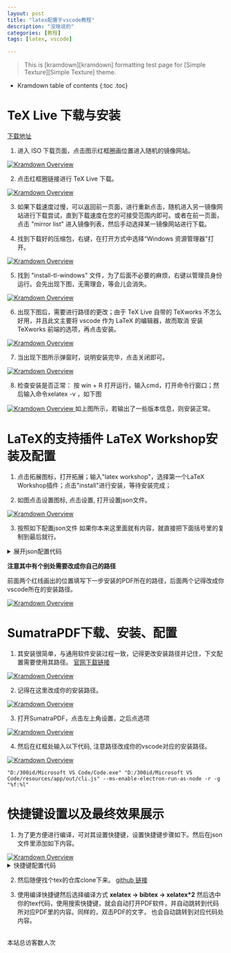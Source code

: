 ```yaml
---
layout: post
title: "latex配置于vscode教程"
description: "没啥说的"
categories: [教程]
tags: [latex, vscode]

---
```


> This is [kramdown][kramdown] formatting test page for [Simple Texture][Simple Texture] theme.

* Kramdown table of contents
{:toc .toc}

# TeX Live 下载与安装
[下载地址](https://tug.org/texlive/acquire-iso.html)

1. 进入 ISO 下载页面，点击图示红框圈画位置进入随机的镜像网站。
<a class="post-image" href="{{site.url}}/images/2023-10-12-latex-on-vscode/1.jpg">
<img itemprop="image" data-src="{{site.url}}/images/2023-10-12-latex-on-vscode/1.jpg" src="/assets/javascripts/unveil/loader.gif" alt="Kramdown Overview" />
</a>

2. 点击红框圈链接进行 TeX Live 下载。
<a class="post-image" href="{{site.url}}/images/2023-10-12-latex-on-vscode/2.jpg">
<img itemprop="image" data-src="{{site.url}}/images/2023-10-12-latex-on-vscode/2.jpg" src="/assets/javascripts/unveil/loader.gif" alt="Kramdown Overview" />
</a>

3. 如果下载速度过慢，可以返回前一页面，进行重新点击，随机进入另一镜像网站进行下载尝试，直到下载速度在您的可接受范围内即可。或者在前一页面，点击 "mirror list" 进入镜像列表，然后手动选择某一镜像网站进行下载。

4. 找到下载好的压缩包，右键，在打开方式中选择“Windows 资源管理器"打开。
<a class="post-image" href="{{site.url}}/images/2023-10-12-latex-on-vscode/3.jpg">
<img itemprop="image" data-src="{{site.url}}/images/2023-10-12-latex-on-vscode/3.jpg" src="/assets/javascripts/unveil/loader.gif" alt="Kramdown Overview" />
</a>

5. 找到 "install-tl-windows" 文件，为了后面不必要的麻烦，右键以管理员身份运行。会先出现下图，无需理会，等会儿会消失。
<a class="post-image" href="{{site.url}}/images/2023-10-12-latex-on-vscode/4.jpg">
<img itemprop="image" data-src="{{site.url}}/images/2023-10-12-latex-on-vscode/4.jpg" src="/assets/javascripts/unveil/loader.gif" alt="Kramdown Overview" />
</a>

6. 出现下图后，需要进行路径的更改；由于 TeX Live 自带的 TeXworks 不怎么好用，并且此文主要将 vscode 作为 LaTeX 的编辑器，故而取消 安装 TeXworks 前端的选项，再点击安装。
<a class="post-image" href="{{site.url}}/images/2023-10-12-latex-on-vscode/5.jpg">
<img itemprop="image" data-src="{{site.url}}/images/2023-10-12-latex-on-vscode/5.jpg" src="/assets/javascripts/unveil/loader.gif" alt="Kramdown Overview" />
</a>

7. 当出现下图所示弹窗时，说明安装完毕，点击关闭即可。
<a class="post-image" href="{{site.url}}/images/2023-10-12-latex-on-vscode/6.jpg">
<img itemprop="image" data-src="{{site.url}}/images/2023-10-12-latex-on-vscode/6.jpg" src="/assets/javascripts/unveil/loader.gif" alt="Kramdown Overview" />
</a>

8. 检查安装是否正常： 按 win + R 打开运行，输入cmd，打开命令行窗口；然后输入命令xelatex -v ，如下图
<a class="post-image" href="{{site.url}}/images/2023-10-12-latex-on-vscode/7.jpg">
<img itemprop="image" data-src="{{site.url}}/images/2023-10-12-latex-on-vscode/7.jpg" src="/assets/javascripts/unveil/loader.gif" alt="Kramdown Overview" />
</a>
如上图所示，若输出了一些版本信息，则安装正常。

# LaTeX的支持插件 LaTeX Workshop安装及配置

1. 点击拓展图标，打开拓展；输入"latex workshop"，选择第一个LaTeX Workshop插件；点击"install"进行安装，等待安装完成；

2. 如图点击设置图标, 点击设置, 打开设置json文件。
<a class="post-image" href="{{site.url}}/images/2023-10-12-latex-on-vscode/8.jpg">
<img itemprop="image" data-src="{{site.url}}/images/2023-10-12-latex-on-vscode/8.jpg" src="/assets/javascripts/unveil/loader.gif" alt="Kramdown Overview" />
</a>

3. 按照如下配置json文件
如果你本来这里面就有内容，就直接把下面括号里的复制到最后就行。
<details> 
    <summary>展开json配置代码</summary>
    {% highlight json %}
    {  

    //------------------------------LaTeX 配置----------------------------------
        // 设置是否自动编译
        "latex-workshop.latex.autoBuild.run":"never",
        //右键菜单
        "latex-workshop.showContextMenu":true,
        //从使用的包中自动补全命令和环境
        "latex-workshop.intellisense.package.enabled": true,
        //编译出错时设置是否弹出气泡设置
        "latex-workshop.message.error.show": false,
        "latex-workshop.message.warning.show": false,
        // 编译工具和命令
        "latex-workshop.latex.tools": [
            {
                "name": "xelatex",
                "command": "xelatex",
                "args": [
                    "-synctex=1",
                    "-interaction=nonstopmode",
                    "-file-line-error",
                    "%DOCFILE%"
                ]
            },
            {
                "name": "pdflatex",
                "command": "pdflatex",
                "args": [
                    "-synctex=1",
                    "-interaction=nonstopmode",
                    "-file-line-error",
                    "%DOCFILE%"
                ]
            },
            {
                "name": "latexmk",
                "command": "latexmk",
                "args": [
                    "-synctex=1",
                    "-interaction=nonstopmode",
                    "-file-line-error",
                    "-pdf",
                    "-outdir=%OUTDIR%",
                    "%DOCFILE%"
                ]
            },
            {
                "name": "bibtex",
                "command": "bibtex",
                "args": [
                    "%DOCFILE%"
                ]
            }
        ],
        // 用于配置编译链
        "latex-workshop.latex.recipes": [
            {
                "name": "XeLaTeX",
                "tools": [
                    "xelatex"
                ]
            },
            {
                "name": "PDFLaTeX",
                "tools": [
                    "pdflatex"
                ]
            },
            {
                "name": "BibTeX",
                "tools": [
                    "bibtex"
                ]
            },
            {
                "name": "LaTeXmk",
                "tools": [
                    "latexmk"
                ]
            },
            {
                "name": "xelatex -> bibtex -> xelatex*2",
                "tools": [
                    "xelatex",
                    "bibtex",
                    "xelatex",
                    "xelatex"
                ]
            },
            {
                "name": "pdflatex -> bibtex -> pdflatex*2",
                "tools": [
                    "pdflatex",
                    "bibtex",
                    "pdflatex",
                    "pdflatex"
                ]
            }
        ],
        //文件清理。此属性必须是字符串数组
        "latex-workshop.latex.clean.fileTypes": [
            "*.aux",
            "*.bbl",
            "*.blg",
            "*.idx",
            "*.ind",
            "*.lof",
            "*.lot",
            "*.out",
            "*.toc",
            "*.acn",
            "*.acr",
            "*.alg",
            "*.glg",
            "*.glo",
            "*.gls",
            "*.ist",
            "*.fls",
            "*.log",
            "*.fdb_latexmk"
        ],
        //设置为onFaild 在构建失败后清除辅助文件
        "latex-workshop.latex.autoClean.run": "onFailed",
        // 使用上次的recipe编译组合
        "latex-workshop.latex.recipe.default": "lastUsed",
        // 用于反向同步的内部查看器的键绑定。ctrl/cmd +点击(默认)或双击
        "latex-workshop.view.pdf.internal.synctex.keybinding": "double-click",



        //使用 SumatraPDF 预览编译好的PDF文件
        // 设置VScode内部查看生成的pdf文件
        "latex-workshop.view.pdf.viewer": "external",
        // PDF查看器用于在\ref上的[View on PDF]链接
        "latex-workshop.view.pdf.ref.viewer":"external",
        // 使用外部查看器时要执行的命令。此功能不受官方支持。
        "latex-workshop.view.pdf.external.viewer.command": "D:/300id/SumatraPDF/SumatraPDF.exe", // 注意修改路径
        // 使用外部查看器时，latex-workshop.view.pdf.external.view .command的参数。此功能不受官方支持。%PDF%是用于生成PDF文件的绝对路径的占位符。
        "latex-workshop.view.pdf.external.viewer.args": [
            "%PDF%"
        ],
        // 将synctex转发到外部查看器时要执行的命令。此功能不受官方支持。
        "latex-workshop.view.pdf.external.synctex.command": "D:/300id/SumatraPDF/SumatraPDF.exe", // 注意修改路径
        // latex-workshop.view.pdf.external.synctex的参数。当同步到外部查看器时。%LINE%是行号，%PDF%是生成PDF文件的绝对路径的占位符，%TEX%是触发syncTeX的扩展名为.tex的LaTeX文件路径。
        "latex-workshop.view.pdf.external.synctex.args": [
            "-forward-search",
            "%TEX%",
            "%LINE%",
            "-reuse-instance",
            "-inverse-search",
            "\"D:/300id/Microsoft VS Code/Code.exe\" \"D:/300id/Microsoft VS Code/resources/app/out/cli.js\" --ms-enable-electron-run-as-node -r -g \"%f:%l\"",
            "%PDF%"
        ],
        "markdown-preview-enhanced.previewTheme": "github-dark.css"
    }
    {% endhighlight %}
</details>

**注意其中有个别处需要改成你自己的路径** 

前面两个红线画出的位置填写下一步安装的PDF所在的路径，后面两个记得改成你vscode所在的安装路径。

<a class="post-image" href="{{site.url}}/images/2023-10-12-latex-on-vscode/9.jpg">
<img itemprop="image" data-src="{{site.url}}/images/2023-10-12-latex-on-vscode/9.jpg" src="/assets/javascripts/unveil/loader.gif" alt="Kramdown Overview" />
</a>

# SumatraPDF下载、安装、配置

1. 其安装很简单，与通用软件安装过程一致，记得更改安装路径并记住，下文配置需要使用其路径。
[官网下载链接](https://www.sumatrapdfreader.org/download-free-pdf-viewer)
<a class="post-image" href="{{site.url}}/images/2023-10-12-latex-on-vscode/10.jpg">
<img itemprop="image" data-src="{{site.url}}/images/2023-10-12-latex-on-vscode/10.jpg" src="/assets/javascripts/unveil/loader.gif" alt="Kramdown Overview" />
</a>


2. 记得在这里改成你的安装路径。
<a class="post-image" href="{{site.url}}/images/2023-10-12-latex-on-vscode/9.jpg">
<img itemprop="image" data-src="{{site.url}}/images/2023-10-12-latex-on-vscode/9.jpg" src="/assets/javascripts/unveil/loader.gif" alt="Kramdown Overview" />
</a>

3. 打开SumatraPDF，点击左上角设置，之后点选项
<a class="post-image" href="{{site.url}}/images/2023-10-12-latex-on-vscode/11.jpg">
<img itemprop="image" data-src="{{site.url}}/images/2023-10-12-latex-on-vscode/11.jpg" src="/assets/javascripts/unveil/loader.gif" alt="Kramdown Overview" />
</a>

4. 然后在红框处输入以下代码, 注意路径改成你的vscode对应的安装路径。
<a class="post-image" href="{{site.url}}/images/2023-10-12-latex-on-vscode/12.jpg">
<img itemprop="image" data-src="{{site.url}}/images/2023-10-12-latex-on-vscode/12.jpg" src="/assets/javascripts/unveil/loader.gif" alt="Kramdown Overview" />
</a>

```shell
"D:/300id/Microsoft VS Code/Code.exe" "D:/300id/Microsoft VS Code/resources/app/out/cli.js" --ms-enable-electron-run-as-node -r -g "%f:%l"
```


# 快捷键设置以及最终效果展示

1. 为了更方便进行编译，可对其设置快捷键，设置快捷键步骤如下。然后在json文件里添加如下内容。

<a class="post-image" href="{{site.url}}/images/2023-10-12-latex-on-vscode/14.jpg">
<img itemprop="image" data-src="{{site.url}}/images/2023-10-12-latex-on-vscode/14.jpg" src="/assets/javascripts/unveil/loader.gif" alt="Kramdown Overview" />
</a>

<details> 
    <summary>快捷键配置代码</summary>
    {% highlight json %}
    [
        {
            "key": "alt+q", // 编译
            "command": "latex-workshop.recipes"
        },
        {
            "key": "alt+s", // 搜索
            "command": "latex-workshop.synctex",
            "when": "editorTextFocus && !isMac"
        },
    ]
    {% endhighlight %}
</details>


2. 然后随便找个tex的仓库clone下来。
[github 链接](https://github.com/300id/Latex-Chinese-ACL.git)


3. 使用编译快捷键然后选择编译方式
**xelatex -> bibtex -> xelatex*2**
然后选中你的tex代码，使用搜索快捷键，就会自动打开PDF软件，并自动跳转到代码所对应PDF里的内容。同样的，双击PDF的文字，
也会自动跳转到对应代码处内容。


<!-- Link Gitalk 的支持文件  -->
<link rel="stylesheet" href="https://unpkg.com/gitalk/dist/gitalk.css">
<script src="https://unpkg.com/gitalk@latest/dist/gitalk.min.js"></script>
<div id="gitalk-container"></div>
<script type="text/javascript">
    var gitalk = new Gitalk({

    // gitalk的主要参数
        clientID: '33599ca507921d70615d',
        clientSecret: '1e6229b3a409aac51d5d51dc5458a9c257ca59a9',
        repo: '300id.github.io',
        owner: '300id',
        admin: ['300id'],
        id:'2023-10-12-latex-on-vscode',

    });
    gitalk.render('gitalk-container');
</script>
<!-- Gitalk end -->

<script async src="//busuanzi.ibruce.info/busuanzi/2.3/busuanzi.pure.mini.js"></script>
<span id="busuanzi_container_site_uv"><br>
  本站总访客数<span id="busuanzi_value_site_uv"></span>人次
</span>
